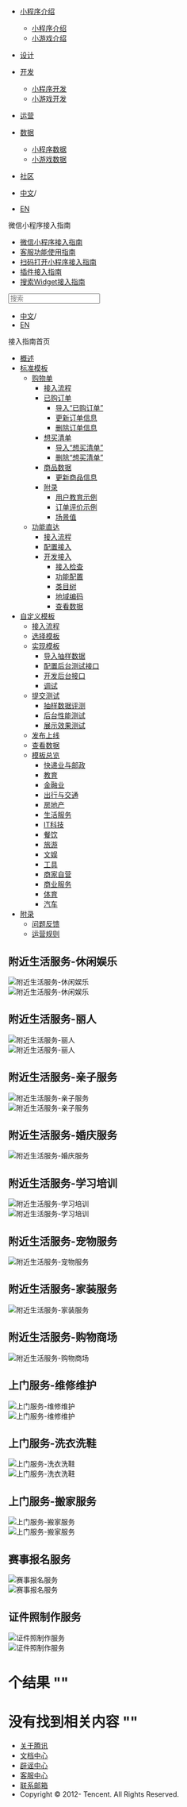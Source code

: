 <div class="book with-summary">

<div class="head">

<div class="head_box">

# [](javascript:; "_('微信公众平台 小程序')")

<div class="header_ctrls">

*   [小程序介绍](javascript:;)
    *   [小程序介绍](https://developers.weixin.qq.com/miniprogram/introduction/index.html?t=18110117)
    *   [小游戏介绍](https://developers.weixin.qq.com/minigame/introduction/index.html?t=18110117)
*   [设计](https://developers.weixin.qq.com/miniprogram/design/index.html?t=18110117)
*   [开发](javascript:;)
    *   [小程序开发](https://developers.weixin.qq.com/miniprogram/dev/index.html?t=18110117)
    *   [小游戏开发](https://developers.weixin.qq.com/minigame/dev/index.html?t=18110117)
*   [运营](https://developers.weixin.qq.com/miniprogram/product/index.html?t=18110117)
*   [数据](javascript:;)
    *   [小程序数据](https://developers.weixin.qq.com/miniprogram/analysis/index.html?t=18110117)
    *   [小游戏数据](https://developers.weixin.qq.com/minigame/analysis/index.html?t=18110117)
*   [社区](https://developers.weixin.qq.com/)

*   [中文](https://developers.weixin.qq.com/miniprogram/introduction/widget/template/dest/class6.html?t=18110117)<span class="split-line">/</span>
*   [EN](https://developers.weixin.qq.com/miniprogram/en/introduction/widget/template/dest/class6.html?t=18110117)

</div>

</div>

</div>

<div class="sub_nav_box">

<div class="sub_nav_inner">

<div class="book-summary-opr" id="js-book-summary-opr"><a class="book-summary-btn"></a></div>

<div class="top_sub_nav">

<div class="top_title_wap"><span class="icon_title icon_doc"></span>

微信小程序接入指南

</div>

*   [微信小程序接入指南](../../../)
*   [客服功能使用指南](../../../custom.html)
*   [扫码打开小程序接入指南](../../../qrcode.html)
*   [插件接入指南](../../../plugin.html)
*   [搜索Widget接入指南](../../)

</div>

<div id="book-search-input" role="search">

<form><label for="search-input" class="search-icon" id="js-search-icon"></label><input type="text" id="search-input" name="search-input" placeholder="搜索"> </form>

</div>

*   [中文](https://developers.weixin.qq.com/miniprogram/introduction/widget/template/dest/class6.html?t=18110117)<span class="split-line">/</span>
*   [EN](https://developers.weixin.qq.com/miniprogram/en/introduction/widget/template/dest/class6.html?t=18110117)

</div>

</div>

<div class="book-summary">

<div class="book-summary-home" id="js-summary-home"><a><span class="icon_home_s icon_doc"></span><span class="s_title_2">接入指南首页</span></a></div>

<nav role="navigation">

*   [概述](../../)
*   [标准模板](../../)
    *   [购物单](../../order/)
        *   [接入流程](../../order/guide/guide.html)
        *   [已购订单](../../order/quickstart/orderlist/import.html)
            *   [导入“已购订单”](../../order/quickstart/orderlist/import.html)
            *   [更新订单信息](../../order/quickstart/orderlist/update.html)
            *   [删除订单信息](../../order/quickstart/orderlist/delete.html)
        *   [想买清单](../../order/quickstart/cartlist/import.html)
            *   [导入“想买清单”](../../order/quickstart/cartlist/import.html)
            *   [删除“想买清单”](../../order/quickstart/cartlist/delete.html)
        *   [商品数据](../../order/quickstart/goods/update.html)
            *   [更新商品信息](../../order/quickstart/goods/update.html)
        *   [附录](../../order/quickstart/example/userteach.html)
            *   [用户教育示例](../../order/quickstart/example/userteach.html)
            *   [订单评价示例](../../order/quickstart/example/ordercomment.html)
            *   [场景值](../../order/quickstart/scene.html)
    *   [功能直达](../../func-widget/)
        *   [接入流程](../../func-widget/guide/overview.html)
        *   [配置接入](../../func-widget/guide/)
        *   [开发接入](../../func-widget/quickstart/)
            *   [接入检查](../../func-widget/quickstart/apply.html)
            *   [功能配置](../../func-widget/quickstart/submit.html)
            *   [类目树](../../func-widget/quickstart/category.html)
            *   [地域编码](../../func-widget/quickstart/citycode.html)
            *   [查看数据](../../func-widget/quickstart/data.html)
*   [自定义模板](../../custom/)
    *   [接入流程](../../custom/guide/overview.html)
    *   [选择模板](../../custom/quickstart/apply/pick.html)
    *   [实现模板](../../custom/quickstart/implement/)
        *   [导入抽样数据](../../custom/quickstart/implement/import/)
        *   [配置后台测试接口](../../custom/quickstart/implement/testconfig.html)
        *   [开发后台接口](../../custom/quickstart/implement/server/overview.html)
        *   [调试](../../custom/quickstart/implement/debug.html)
    *   [提交测试](../../custom/quickstart/test/)
        *   [抽样数据评测](../../custom/quickstart/test/datatest.html)
        *   [后台性能测试](../../custom/quickstart/test/stresstest.html)
        *   [展示效果测试](../../custom/quickstart/test/uitest.html)
    *   [发布上线](../../custom/quickstart/release.html)
    *   [查看数据](../../custom/quickstart/dataview/)
    *   [模板总览](../category.html)
        *   [快递业与邮政](./class0.html)
        *   [教育](./class1.html)
        *   [金融业](./class3.html)
        *   [出行与交通](./class4.html)
        *   [房地产](./class5.html)
        *   [生活服务](./class6.html)
        *   [IT科技](./class7.html)
        *   [餐饮](./class8.html)
        *   [旅游](./class9.html)
        *   [文娱](./class11.html)
        *   [工具](./class12.html)
        *   [商家自营](./class14.html)
        *   [商业服务](./class15.html)
        *   [体育](./class19.html)
        *   [汽车](./class20.html)
*   [附录](../../appendix/feedback.html)
    *   [问题反馈](../../appendix/feedback.html)
    *   [运营规则](../../appendix/rule.html)

</nav>

</div>

<div class="book-body">

<div class="body-inner">

<div class="page-wrapper" tabindex="-1" role="main">

<div class="page-inner">

<div id="book-search-results">

<div class="search-noresults">

<section class="normal markdown-section">

# 附近生活服务-休闲娱乐

![附近生活服务-休闲娱乐](https://developers.weixin.qq.com/miniprogram/introduction/widget/template/assets/LBS-entertainment/54/sample.png?t=18110117 "附近生活服务-休闲娱乐")  
![附近生活服务-休闲娱乐](https://developers.weixin.qq.com/miniprogram/introduction/widget/template/assets/LBS-entertainment/55/sample.png?t=18110117 "附近生活服务-休闲娱乐")  

# 附近生活服务-丽人

![附近生活服务-丽人](https://developers.weixin.qq.com/miniprogram/introduction/widget/template/assets/LBS-beauty/26/sample.png?t=18110117 "附近生活服务-丽人")  
![附近生活服务-丽人](https://developers.weixin.qq.com/miniprogram/introduction/widget/template/assets/LBS-beauty/56/sample.png?t=18110117 "附近生活服务-丽人")  

# 附近生活服务-亲子服务

![附近生活服务-亲子服务](https://developers.weixin.qq.com/miniprogram/introduction/widget/template/assets/LBS-new-mother/83/sample.png?t=18110117 "附近生活服务-亲子服务")  
![附近生活服务-亲子服务](https://developers.weixin.qq.com/miniprogram/introduction/widget/template/assets/LBS-new-mother/84/sample.png?t=18110117 "附近生活服务-亲子服务")  

# 附近生活服务-婚庆服务

![附近生活服务-婚庆服务](https://developers.weixin.qq.com/miniprogram/introduction/widget/template/assets/LBS-wedding/85/sample.png?t=18110117 "附近生活服务-婚庆服务")  

# 附近生活服务-学习培训

![附近生活服务-学习培训](https://developers.weixin.qq.com/miniprogram/introduction/widget/template/assets/LBS-train/87/sample.png?t=18110117 "附近生活服务-学习培训")  
![附近生活服务-学习培训](https://developers.weixin.qq.com/miniprogram/introduction/widget/template/assets/LBS-train/88/sample.png?t=18110117 "附近生活服务-学习培训")  

# 附近生活服务-宠物服务

![附近生活服务-宠物服务](https://developers.weixin.qq.com/miniprogram/introduction/widget/template/assets/LBS-pet/90/sample.png?t=18110117 "附近生活服务-宠物服务")  

# 附近生活服务-家装服务

![附近生活服务-家装服务](https://developers.weixin.qq.com/miniprogram/introduction/widget/template/assets/LBS-decoration/65/sample.png?t=18110117 "附近生活服务-家装服务")  

# 附近生活服务-购物商场

![附近生活服务-购物商场](https://developers.weixin.qq.com/miniprogram/introduction/widget/template/assets/LBS-shopping/sample.png?t=18110117 "附近生活服务-购物商场")  

# 上门服务-维修维护

![上门服务-维修维护](https://developers.weixin.qq.com/miniprogram/introduction/widget/template/assets/o2o-maintain/57/sample.png?t=18110117 "上门服务-维修维护")  
![上门服务-维修维护](https://developers.weixin.qq.com/miniprogram/introduction/widget/template/assets/o2o-maintain/58/sample.png?t=18110117 "上门服务-维修维护")  

# 上门服务-洗衣洗鞋

![上门服务-洗衣洗鞋](https://developers.weixin.qq.com/miniprogram/introduction/widget/template/assets/o2o-wash/70/sample.png?t=18110117 "上门服务-洗衣洗鞋")  
![上门服务-洗衣洗鞋](https://developers.weixin.qq.com/miniprogram/introduction/widget/template/assets/o2o-wash/71/sample.png?t=18110117 "上门服务-洗衣洗鞋")  

# 上门服务-搬家服务

![上门服务-搬家服务](https://developers.weixin.qq.com/miniprogram/introduction/widget/template/assets/o2o-move/25/sample.png?t=18110117 "上门服务-搬家服务")  
![上门服务-搬家服务](https://developers.weixin.qq.com/miniprogram/introduction/widget/template/assets/o2o-move/78/sample.png?t=18110117 "上门服务-搬家服务")  

# 赛事报名服务

![赛事报名服务](https://developers.weixin.qq.com/miniprogram/introduction/widget/template/assets/competition-register/59/sample.png?t=18110117 "赛事报名服务")  
![赛事报名服务](https://developers.weixin.qq.com/miniprogram/introduction/widget/template/assets/competition-register/60/sample.png?t=18110117 "赛事报名服务")  

# 证件照制作服务

![证件照制作服务](https://developers.weixin.qq.com/miniprogram/introduction/widget/template/assets/identification-photo/117/sample.png?t=18110117 "证件照制作服务")  
![证件照制作服务](https://developers.weixin.qq.com/miniprogram/introduction/widget/template/assets/identification-photo/118/sample.png?t=18110117 "证件照制作服务")  

</section>

</div>

<div class="search-results">

<div class="has-results">

# <span class="search-results-count"></span>个结果 "<span class="search-query"></span>"

</div>

<div class="no-results">

# 没有找到相关内容 "<span class="search-query"></span>"

</div>

</div>

</div>

</div>

</div>

<div class="foot" id="footer">

*   [关于腾讯](https://www.tencent.com/)
*   [文档中心](https://developers.weixin.qq.com/miniprogram/introduction/index.html)
*   [辟谣中心](https://mp.weixin.qq.com/cgi-bin/opshowpage?action=dispelinfo)
*   [客服中心](https://kf.qq.com/product/wx_xcx.html)
*   [联系邮箱](mailto:weixinmp@qq.com)
*   Copyright © 2012-<span id="s_copyright_year"></span> Tencent. All Rights Reserved.

</div>

</div>

[](./class5.html)[](./class7.html)</div>

</div>